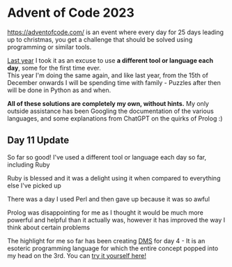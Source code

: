 # Advent of Code 2023
https://adventofcode.com/ is an event where every day for 25 days leading up to christmas, you get a challenge that should be solved using programming or similar tools. 

[Last year](https://github.com/percyqaz/AdventOfCode_2022) I took it as an excuse to use **a different tool or language each day**, some for the first time ever.   
This year I'm doing the same again, and like last year, from the 15th of December onwards I will be spending time with family - Puzzles after then will be done in Python as and when.

**All of these solutions are completely my own, without hints.** My only outside assistance has been Googling the documentation of the various languages, and some explanations from ChatGPT on the quirks of Prolog :)

## Day 11 Update

So far so good! I've used a different tool or language each day so far, including Ruby

Ruby is blessed and it was a delight using it when compared to everything else I've picked up

There was a day I used Perl and then gave up because it was so awful

Prolog was disappointing for me as I thought it would be much more powerful and helpful than it actually was, however it has improved the way I think about certain problems

The highlight for me so far has been creating [DMS](https://github.com/percyqaz/DMS) for day 4 - It is an esoteric programming language for which the entire concept popped into my head on the 3rd. You can [try it yourself here!](https://percyqaz.github.io/DMS)
